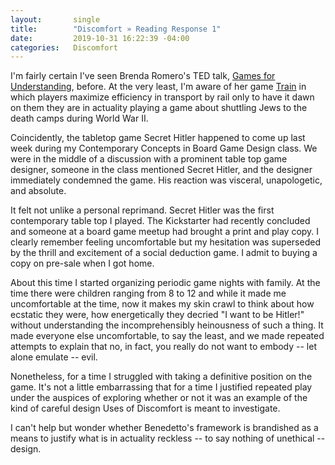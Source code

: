 ```yaml
---
layout:       single
title:        "Discomfort » Reading Response 1"
date:         2019-10-31 16:22:39 -04:00
categories:   Discomfort
---
```


I'm fairly certain I've seen Brenda Romero's TED talk, [Games for Understanding](https://www.ted.com/talks/brenda_brathwaite_gaming_for_understanding#t-544005), before. At the very least, I'm aware of her game [Train](http://brenda.games/train) in which players maximize efficiency in transport by rail only to have it dawn on them they are in actuality playing a game about shuttling Jews to the death camps during World War II.

Coincidently, the tabletop game Secret Hitler happened to come up last week during my Contemporary Concepts in Board Game Design class. We were in the middle of a discussion with a prominent table top game designer, someone in the class mentioned Secret Hitler, and the designer immediately condemned the game. His reaction was visceral, unapologetic, and absolute.

It felt not unlike a personal reprimand. Secret Hitler was the first contemporary table top I played. The Kickstarter had recently concluded and someone at a board game meetup had brought a print and play copy. I clearly remember feeling uncomfortable but my hesitation was superseded by the thrill and excitement of a social deduction game. I admit to buying a copy on pre-sale when I got home.

About this time I started organizing periodic game nights with family. At the time there were children ranging from 8 to 12 and while it made me uncomfortable at the time, now it makes my skin crawl to think about how ecstatic they were, how energetically they decried "I want to be Hitler!" without understanding the incomprehensibly heinousness of such a thing. It made everyone else uncomfortable, to say the least, and we made repeated attempts to explain that no, in fact, you really do not want to embody -- let alone emulate -- evil.

Nonetheless, for a time I struggled with taking a definitive position on the game. It's not a little embarrassing that for a time I justified repeated play under the auspices of exploring whether or not it was an example of the kind of careful design Uses of Discomfort is meant to investigate.

I can't help but wonder whether Benedetto's framework is brandished as a means to justify what is in actuality reckless -- to say nothing of unethical -- design.
